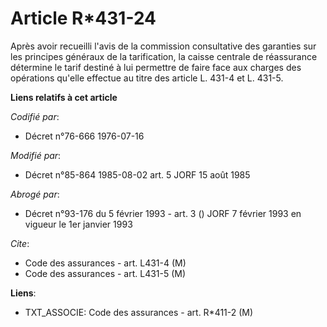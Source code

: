 # Article R*431-24

Après avoir recueilli l'avis de la commission consultative des garanties sur les principes généraux de la tarification, la
caisse centrale de réassurance détermine le tarif destiné à lui permettre de faire face aux charges des opérations qu'elle
effectue au titre des article L. 431-4 et L. 431-5.

**Liens relatifs à cet article**

_Codifié par_:

  - Décret n°76-666 1976-07-16

_Modifié par_:

  - Décret n°85-864 1985-08-02 art. 5 JORF 15 août 1985

_Abrogé par_:

  - Décret n°93-176 du 5 février 1993 - art. 3 () JORF 7 février 1993 en vigueur le 1er janvier 1993

_Cite_:

  - Code des assurances - art. L431-4 (M)
  - Code des assurances - art. L431-5 (M)

**Liens**:

  - TXT_ASSOCIE: Code des assurances - art. R*411-2 (M)
